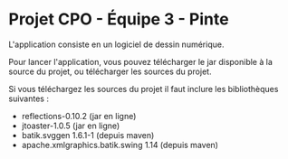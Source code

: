 # Projet CPO - Équipe 3 - Pinte

L'application consiste en un logiciel de dessin numérique.

Pour lancer l'application, vous pouvez télécharger le jar disponible à la source du projet, ou télécharger les sources du projet.

Si vous téléchargez les sources du projet il faut inclure les bibliothèques suivantes :

- reflections-0.10.2 (jar en ligne)
- jtoaster-1.0.5 (jar en ligne)
- batik.svggen 1.6.1-1 (depuis maven)
- apache.xmlgraphics.batik.swing 1.14 (depuis maven)
 
